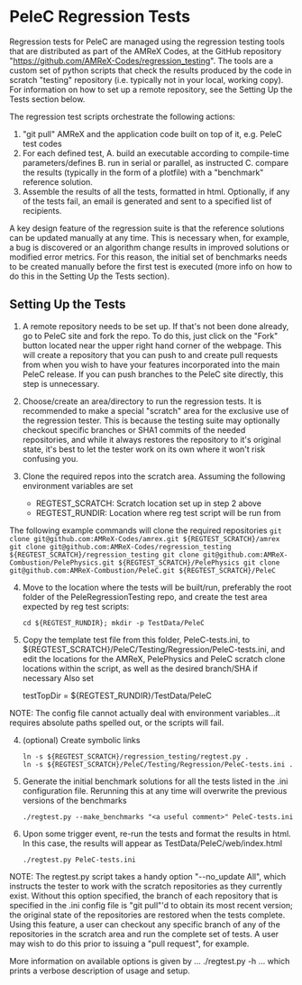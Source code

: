 # PeleC Regression Tests

Regression tests for PeleC are managed using the regression testing
tools that are distributed as part of the AMReX Codes, at the GitHub
repository "https://github.com/AMReX-Codes/regression_testing".  The
tools are a custom set of python scripts that check the results produced
by the code in scratch "testing" repository (i.e. typically not in your 
local, working copy).  For information on how to set up a remote repository,
see the Setting Up the Tests section below.

The regression test scripts orchestrate the following actions:
1. "git pull" AMReX and the application code built on top of it, e.g.
   PeleC test codes
2. For each defined test,
   A. build an executable according to compile-time parameters/defines
   B. run in serial or parallel, as instructed
   C. compare the results (typically in the form of a plotfile) with a
      "benchmark" reference solution.
3. Assemble the results of all the tests, formatted in html.
   Optionally, if any of the tests fail, an email is generated and sent
   to a specified list of recipients.

A key design feature of the regression suite is that the reference
solutions can be updated manually at any time.  This is necessary
when, for example, a bug is discovered or an algorithm change results
in improved solutions or modified error metrics.  For this reason, the
initial set of benchmarks needs to be created manually before the first
test is executed (more info on how to do this in the Setting Up the
Tests section).


## Setting Up the Tests

1. A remote repository needs to be set up.  If that's not been done
already, go to PeleC site and fork the repo.  To do this, just
click on the "Fork" button located near the upper right hand corner of
the webpage.  This will create a repository that you can push to and
create pull requests from when you wish to have your features incorporated
into the main PeleC release.  If you can push branches to the 
PeleC site directly, this step is unnecessary.

2. Choose/create an area/directory to run the regression tests.  It is
recommended to make a special "scratch" area for the exclusive use of
the regression tester.  This is because the testing suite may optionally
checkout specific branches or SHA1 commits of the needed repositories,
and while it always restores the repository to it's original state, it's
best to let the tester work on its own where it won't risk confusing
you.

3. Clone the required repos into the scratch area.  Assuming the
following environment variables are set 

   *  REGTEST_SCRATCH: Scratch location set up in step 2 above
   *  REGTEST_RUNDIR: Location where reg test script will be run from

The following example commands will clone the required repositories
    ```
    git clone git@github.com:AMReX-Codes/amrex.git ${REGTEST_SCRATCH}/amrex
    git clone git@github.com:AMReX-Codes/regression_testing ${REGTEST_SCRATCH}/regression_testing
    git clone git@github.com:AMReX-Combustion/PelePhysics.git ${REGTEST_SCRATCH}/PelePhysics
    git clone git@github.com:AMReX-Combustion/PeleC.git ${REGTEST_SCRATCH}/PeleC
    ```

4. Move to the location where the tests will be built/run, preferably the 
root folder of the PeleRegressionTesting repo, and create the test area expected 
by reg test scripts:

    ```
    cd ${REGTEST_RUNDIR}; mkdir -p TestData/PeleC
    ```

4. Copy the template test file from this folder, PeleC-tests.ini, to 
${REGTEST_SCRATCH}/PeleC/Testing/Regression/PeleC-tests.ini, and edit the locations for 
the AMReX, PelePhysics and PeleC scratch clone locations within the script, as well as the 
desired branch/SHA if necessary
Also set

     testTopDir =  ${REGTEST_RUNDIR}/TestData/PeleC

NOTE: The config file cannot actually deal with environment variables...it requires
absolute paths spelled out, or the scripts will fail.

4. (optional) Create symbolic links 
    ```
    ln -s ${REGTEST_SCRATCH}/regression_testing/regtest.py .
    ln -s ${REGTEST_SCRATCH}/PeleC/Testing/Regression/PeleC-tests.ini .
    ```

5.  Generate the initial benchmark solutions for all the tests listed
in the .ini configuration file.  Rerunning this at any time will
overwrite the previous versions of the benchmarks

    ```
    ./regtest.py --make_benchmarks "<a useful comment>" PeleC-tests.ini
    ```

6. Upon some trigger event, re-run the tests and format the results in
html.  In this case, the results will appear as
TestData/PeleC/web/index.html

    ```
    ./regtest.py PeleC-tests.ini
    ```

NOTE: The regtest.py script takes a handy option "--no_update All",
which instructs the tester to work with the scratch repositories as
they currently exist.  Without this option specified, the branch of
each repository that is specified in the .ini config file is "git
pull"'d to obtain its most recent version; the original state of the
repositories are restored when the tests complete.  Using this
feature, a user can checkout any specific branch of any of the
repositories in the scratch area and run the complete set of tests.  A
user may wish to do this prior to issuing a "pull request", for
example.

More information on available options is given by
    ...
    ./regtest.py -h
    ...
which prints a verbose description of usage and setup. 

